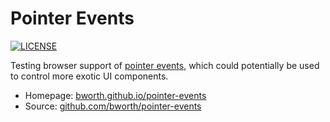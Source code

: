 # Pointer Events

[![LICENSE](https://img.shields.io/github/license/bworth/pointer-events?color=lightgrey)](https://github.com/bworth/pointer-events/blob/main/LICENSE)

Testing browser support of [pointer events](https://developer.mozilla.org/en-US/docs/Web/API/Pointer_events), which could potentially be used to control more exotic UI components.

* Homepage: [bworth.github.io/pointer-events](https://bworth.github.io/pointer-events)
* Source: [github.com/bworth/pointer-events](https://github.com/bworth/pointer-events)
